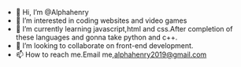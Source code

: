 - 👋 Hi, I’m @Alphahenry
- 👀 I’m interested in coding websites and video games
- 🌱 I’m currently learning javascript,html and css.After completion of these languages and gonna take python and c++.
- 💞️ I’m looking to collaborate on front-end development.
- 📫 How to reach me.Email me,alphahenry2019@gmail.com

<!---
Alphahenry/Alphahenry is a ✨ special ✨ repository because its `README.md` (this file) appears on your GitHub profile.
You can click the Preview link to take a look at your changes.
--->
